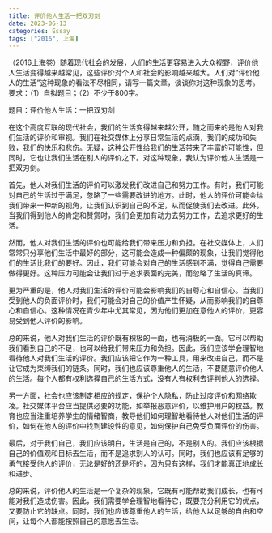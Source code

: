 ```yaml
---
title: 评价他人生活一把双刃剑
date: 2023-06-13
categories: Essay
tags: ["2016", 上海]
---
```


 （2016上海卷）随着现代社会的发展，人们的生活更容易进入大众视野，评价他人生活变得越来越常见，这些评价对个人和社会的影响越来越大。人们对“评价他人的生活”这种现象的看法不尽相同，请写一篇文章，谈谈你对这种现象的思考。要求：（1）自拟题目；（2）不少于800字。

题目：评价他人生活：一把双刃剑

在这个高度互联的现代社会，我们的生活变得越来越公开，随之而来的是他人对我们生活的评价和审视。我们在社交媒体上分享日常生活的点滴，我们的成功和失败，我们的快乐和悲伤。无疑，这种公开性给我们的生活带来了丰富的可能性，但同时，它也让我们生活在别人的评价之下。对这种现象，我认为评价他人生活是一把双刃剑。

首先，他人对我们生活的评价可以激发我们改进自己和努力工作。有时，我们可能对自己的生活过于满足，忽略了一些需要改进的地方。此时，他人的评价可能会给我们带来一种新的视角，让我们认识到自己的不足，从而促使我们去改进。此外，当我们得到他人的肯定和赞赏时，我们会更加有动力去努力工作，去追求更好的生活。

然而，他人对我们生活的评价也可能给我们带来压力和负担。在社交媒体上，人们常常只分享他们生活中最好的部分，这可能会造成一种偏颇的现象，让我们觉得他们的生活比我们的要好。因此，我们可能会对自己的生活感到不满，觉得自己需要做得更好。这种压力可能会让我们过于追求表面的完美，而忽略了生活的真谛。

更为严重的是，他人对我们生活的评价可能会影响我们的自尊心和自信心。当我们受到他人的负面评价时，我们可能会对自己的价值产生怀疑，从而影响我们的自尊心和自信心。这种情况在青少年中尤其常见，因为他们更加在意他人的评价，更容易受到他人评价的影响。

总的来说，他人对我们生活的评价既有积极的一面，也有消极的一面。它可以帮助我们看到自己的不足，也可以给我们带来压力和负担。因此，我们应该学会理智地看待他人对我们生活的评价。我们应该把它作为一种工具，用来改进自己，而不是让它成为束缚我们的链条。同时，我们也应该尊重他人的生活，不要随意评价他人的生活。每个人都有权利选择自己的生活方式，没有人有权利去评判他人的选择。

另一方面，社会也应该制定相应的规定，保护个人隐私，防止过度评价和网络欺凌。社交媒体平台应当提供必要的功能，如举报恶意评价，以维护用户的权益。教育也应当注重培养学生的情绪智商，教导他们如何理智地看待他人对他们生活的评价，如何在他人的评价中找到建设性的意见，如何保护自己免受负面评价的伤害。

最后，对于我们自己，我们应该明白，生活是自己的，不是别人的。我们应该根据自己的价值观和目标去生活，而不是追求别人的认可。同时，我们也应该有足够的勇气接受他人的评价，无论是好的还是坏的，因为只有这样，我们才能真正地成长和进步。

总的来说，评价他人的生活是一个复杂的现象，它既有可能帮助我们成长，也有可能对我们造成伤害。因此，我们需要学会理智地看待它，既要充分利用它的优点，又要防止它的缺点。同时，我们也应该尊重他人的生活，给他人以足够的自由和空间，让每个人都能按照自己的意愿去生活。